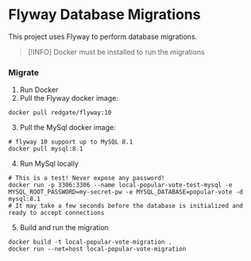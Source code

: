 # Flyway Database Migrations
This project uses Flyway to perform database migrations.

> [!INFO]
> Docker must be installed to run the migrations

### Migrate
1. Run Docker
2. Pull the Flyway docker image:
```console
docker pull redgate/flyway:10
```
3. Pull the MySql docker image:
```console
# flyway 10 support up to MySQL 8.1
docker pull mysql:8.1
```
4. Run MySql locally
```console
# This is a test! Never expose any password!
docker run -p 3306:3306 --name local-popular-vote-test-mysql -e MYSQL_ROOT_PASSWORD=my-secret-pw -e MYSQL_DATABASE=popular-vote -d mysql:8.1
# It may take a few seconds before the database is initialized and ready to accept connections
```
5. Build and run the migration
```console
docker build -t local-popular-vote-migration .
docker run --net=host local-popular-vote-migration
```